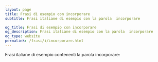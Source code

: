 ```yaml
---
layout: page
title: Frasi di esempio con incorporare 
subtitle: Frasi italiane di esempio con la parola  incorporare

og_title: Frasi di esempio con incorporare 
og_description: Frasi italiane di esempio con la parola  incorporare
og_type: website
permalink: /frasi/i/incorporare.html
---
```


Frasi italiane di esempio contenenti la parola incorporare:



